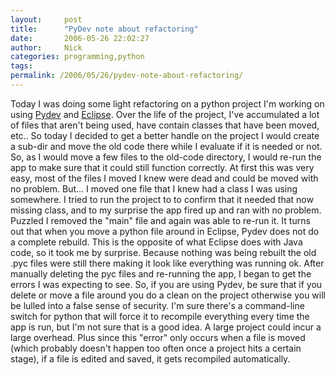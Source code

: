 ```yaml
---
layout:     post
title:      "PyDev note about refactoring"
date:       2006-05-26 22:02:27
author:     Nick
categories: programming,python
tags:  
permalink: /2006/05/26/pydev-note-about-refactoring/
---
```

Today I was doing some light refactoring on a python project I'm working on using [Pydev](http://pydev.sourceforge.net/) and [Eclipse](http://www.eclipse.org/). Over the life of the project, I've accumulated a lot of files that aren't being used, have contain classes that have been moved, etc.. So today I decided to get a better handle on the project I would create a sub-dir and move the old code there while I evaluate if it is needed or not. So, as I would move a few files to the old-code directory, I would re-run the app to make sure that it could still function correctly. At first this was very easy, most of the files I moved I knew were dead and could be moved with no problem. But... I moved one file that I knew had a class I was using somewhere. I tried to run the project to to confirm that it needed that now missing class, and to my surprise the app fired up and ran with no problem. Puzzled I removed the "main" file and again was able to re-run it. It turns out that when you move a python file around in Eclipse, Pydev does not do a complete rebuild. This is the opposite of what Eclipse does with Java code, so it took me by surprise. Because nothing was being rebuilt the old .pyc files were still there making it look like everything was running ok. After manually deleting the pyc files and re-running the app, I began to get the errors I was expecting to see. So, if you are using Pydev, be sure that if you delete or move a file around you do a clean on the project otherwise you will be lulled into a false sense of security. I'm sure there's a command-line switch for python that will force it to recompile everything every time the app is run, but I'm not sure that is a good idea. A large project could incur a large overhead. Plus since this "error" only occurs when a file is moved (which probably doesn't happen too often once a project hits a certain stage), if a file is edited and saved, it gets recompiled automatically.
